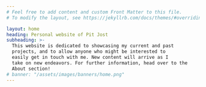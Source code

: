 ```yaml
---
# Feel free to add content and custom Front Matter to this file.
# To modify the layout, see https://jekyllrb.com/docs/themes/#overriding-theme-defaults

layout: home
heading: Personal website of Pit Jost
subheading: >-
  This website is dedicated to showcasing my current and past
  projects, and to allow anyone who might be interested to
  easily get in touch with me. New content will arrive as I
  take on new endeavors. For further information, head over to the
  About section!
# banner: "/assets/images/banners/home.png"
---
```


